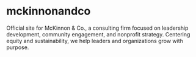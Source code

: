 # mckinnonandco
Official site for McKinnon &amp; Co., a consulting firm focused on leadership development, community engagement, and nonprofit strategy. Centering equity and sustainability, we help leaders and organizations grow with purpose.
